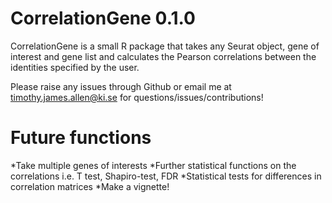 # CorrelationGene 0.1.0

CorrelationGene is a small R package that takes any Seurat object, gene of interest and gene list and calculates the Pearson correlations between the identities specified by the user. 

Please raise any issues through Github or email me at timothy.james.allen@ki.se for questions/issues/contributions! 

# Future functions

*Take multiple genes of interests
*Further statistical functions on the correlations i.e. T test, Shapiro-test, FDR
*Statistical tests for differences in correlation matrices
*Make a vignette!